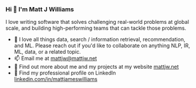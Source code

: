 ### Hi 👋 I'm Matt J Williams

I love writing software that solves challenging real-world problems at global scale, and building high-performing teams that can tackle those problems.

- 👥 I love all things data, search / information retrieval, recommendation, and ML. Please reach out if you'd like to collaborate on anything NLP, IR, ML, data, or a related topic.
- 📫 Email me at <a href="mailto:mattjw@mattjw.net">mattjw@mattjw.net</a>
- 🔗 Find out more about me and my projects at my website [mattjw.net](http://mattjw.net)
- 👔 Find my professional profile on LinkedIn [linkedin.com/in/mattjameswilliams](https://www.linkedin.com/in/mattjameswilliams)
